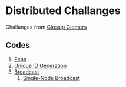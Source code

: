# Distributed Challanges
Challanges from [Glossip Glomers](https://fly.io/dist-sys/)

## Codes
1. [Echo](./echo/)
2. [Unique ID Generation](./unique-id-generation/)
3. [Broadcast](./broadcast)
    1. [Single-Node Broadcast](./broadcast/single-node-broadcast)
